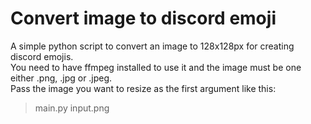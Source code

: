 # Convert image to discord emoji 

A simple python script to convert an image to 128x128px for creating discord emojis.<br>
You need to have ffmpeg installed to use it and the image must be one either .png, .jpg or .jpeg.<br>
Pass the image you want to resize as the first argument like this:<br>
> main.py input.png
